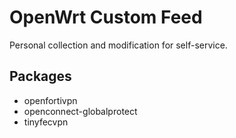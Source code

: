 # OpenWrt Custom Feed

Personal collection and modification for self-service.

## Packages
- openfortivpn
- openconnect-globalprotect
- tinyfecvpn
